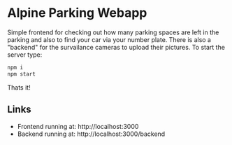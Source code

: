 # Alpine Parking Webapp

Simple frontend for checking out how many parking spaces are left in the parking and also to find your car via your number plate. There is also a "backend" for the survailance cameras to upload their pictures. To start the server type:

```sh
npm i
npm start
```

Thats it!

## Links

- Frontend running at: http://localhost:3000
- Backend running at: http://localhost:3000/backend